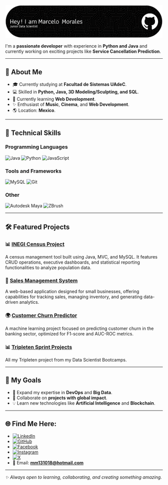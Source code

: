 
![Banner](./Assets/banner.png)

I'm a **passionate developer** with experience in **Python and Java** and currently working on exciting projects like **Service Cancellation Prediction**.

---

## 🚀 About Me  

- 🎓 Currently studying at **Facultad de Sistemas UAdeC**.  
- 💻 Skilled in **Python, Java, 3D Modeling/Sculpting, and SQL**.  
- 🌱 Currently learning **Web Development**.  
- ✨ Enthusiast of **Music**, **Cinema**, and **Web Development**.  
- 🌎 Location: **Mexico**.  

---

## 🌟 Technical Skills  

### Programming Languages  
![Java](https://img.shields.io/badge/-Java-007396?logo=java&logoColor=white&style=flat)
![Python](https://img.shields.io/badge/-Python-3776AB?logo=python&logoColor=white&style=flat)
![JavaScript](https://img.shields.io/badge/-JavaScript-F7DF1E?logo=javascript&logoColor=white&style=flat)

### Tools and Frameworks  

![MySQL](https://img.shields.io/badge/-MySQL-4479A1?logo=mysql&logoColor=white&style=flat)
![Git](https://img.shields.io/badge/-Git-F05032?logo=git&logoColor=white&style=flat)

### Other  
![Autodesk Maya](https://img.shields.io/badge/-Autodesk%20Maya-3498DB?logo=autodesk&logoColor=white&style=flat)
![ZBrush](https://img.shields.io/badge/-ZBrush-FF5733?logo=zbrush&logoColor=white&style=flat)

---

## 🛠️ Featured Projects  

### 📊 [INEGI Census Project](https://github.com/dedguyseis/INEGI)  
A census management tool built using Java, MVC, and MySQL. It features CRUD operations, executive dashboards, and statistical reporting functionalities to analyze population data.

### 🛒 [Sales Management System](https://github.com/macncheese-ds/sales_management)  
A web-based application designed for small businesses, offering capabilities for tracking sales, managing inventory, and generating data-driven analytics.  

### 🌍 [Customer Churn Predictor](https://github.com/macncheese-ds/customer_churn)  
A machine learning project focused on predicting customer churn in the banking sector, optimized for F1-score and AUC-ROC metrics.

### 📊 [Tripleten Sprint Projects](https://github.com/macncheese-ds/Tripleten)  
All my Tripleten project from my Data Scientist Bootcamps.

---

## 🎯 My Goals  

- 🚀 Expand my expertise in **DevOps** and **Big Data**.  
- 🤝 Collaborate on **projects with global impact**.  
- 💡 Learn new technologies like **Artificial Intelligence** and **Blockchain**.  

---

## 🌐 Find Me Here:  

- [![LinkedIn](https://img.shields.io/badge/-LinkedIn-0077B5?logo=linkedin&logoColor=white&style=flat)](https://www.linkedin.com/in/marcelo-bazaldua-morales-049b81122/)  
- [![GitHub](https://img.shields.io/badge/-GitHub-181717?logo=github&logoColor=white&style=flat)](https://github.com/dedguyseis)  
- [![Facebook](https://img.shields.io/badge/-Facebook-1877F2?logo=facebook&logoColor=white&style=flat)](https://www.facebook.com/depressive.cowboy.555/)  
- [![Instagram](https://img.shields.io/badge/-Instagram-E4405F?logo=instagram&logoColor=white&style=flat)](https://www.instagram.com/macncheese_2001/)  
- [![X](https://img.shields.io/badge/-X-1DA1F2?logo=twitter&logoColor=white&style=flat)](https://x.com/Double_M_555)  
- 📧 Email: **mm131018@hotmail.com**  

---

_✨ Always open to learning, collaborating, and creating something amazing._  
